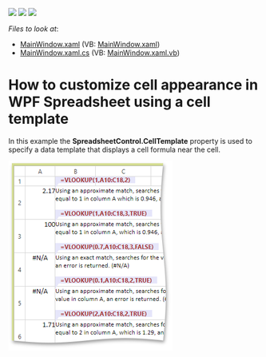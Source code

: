 <!-- default badges list -->
![](https://img.shields.io/endpoint?url=https://codecentral.devexpress.com/api/v1/VersionRange/128612713/21.1.5%2B)
[![](https://img.shields.io/badge/Open_in_DevExpress_Support_Center-FF7200?style=flat-square&logo=DevExpress&logoColor=white)](https://supportcenter.devexpress.com/ticket/details/E4984)
[![](https://img.shields.io/badge/📖_How_to_use_DevExpress_Examples-e9f6fc?style=flat-square)](https://docs.devexpress.com/GeneralInformation/403183)
<!-- default badges end -->
<!-- default file list -->
*Files to look at*:

* [MainWindow.xaml](./CS/CellTemplateExample/MainWindow.xaml) (VB: [MainWindow.xaml](./VB/CellTemplateExample/MainWindow.xaml))
* [MainWindow.xaml.cs](./CS/CellTemplateExample/MainWindow.xaml.cs) (VB: [MainWindow.xaml.vb](./VB/CellTemplateExample/MainWindow.xaml.vb))
<!-- default file list end -->
# How to customize cell appearance in WPF Spreadsheet using a cell template


<p>In this example the <strong>SpreadsheetControl.CellTemplate</strong> property is used to specify a data template that displays a cell formula near the cell.</p><p><img src="https://raw.githubusercontent.com/DevExpress-Examples/how-to-customize-cell-appearance-in-wpf-spreadsheet-using-a-cell-template-e4984/14.1.10+/media/6cd8416c-bd71-4c5d-a567-2a192521bbd5.png"></p>

<br/>



